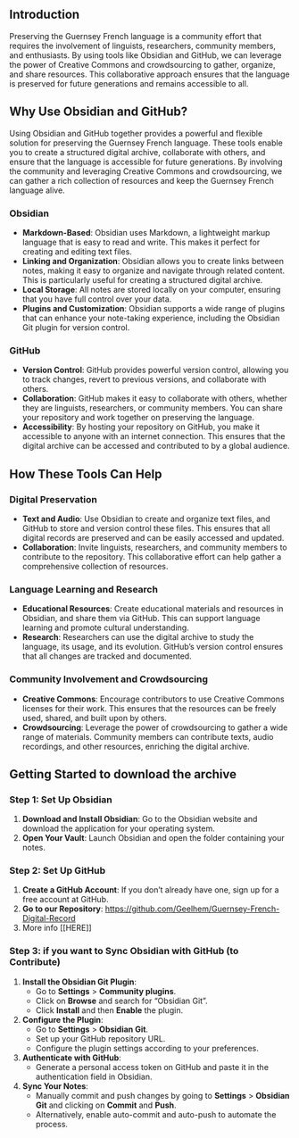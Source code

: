 
## Introduction

Preserving the Guernsey French language is a community effort that requires the involvement of linguists, researchers, community members, and enthusiasts. By using tools like Obsidian and GitHub, we can leverage the power of Creative Commons and crowdsourcing to gather, organize, and share resources. This collaborative approach ensures that the language is preserved for future generations and remains accessible to all.

## Why Use Obsidian and GitHub?

Using Obsidian and GitHub together provides a powerful and flexible solution for preserving the Guernsey French language. These tools enable you to create a structured digital archive, collaborate with others, and ensure that the language is accessible for future generations. By involving the community and leveraging Creative Commons and crowdsourcing, we can gather a rich collection of resources and keep the Guernsey French language alive.
### Obsidian

- **Markdown-Based**: Obsidian uses Markdown, a lightweight markup language that is easy to read and write. This makes it perfect for creating and editing text files.
- **Linking and Organization**: Obsidian allows you to create links between notes, making it easy to organize and navigate through related content. This is particularly useful for creating a structured digital archive.
- **Local Storage**: All notes are stored locally on your computer, ensuring that you have full control over your data.
- **Plugins and Customization**: Obsidian supports a wide range of plugins that can enhance your note-taking experience, including the Obsidian Git plugin for version control.

### GitHub

- **Version Control**: GitHub provides powerful version control, allowing you to track changes, revert to previous versions, and collaborate with others.
- **Collaboration**: GitHub makes it easy to collaborate with others, whether they are linguists, researchers, or community members. You can share your repository and work together on preserving the language.
- **Accessibility**: By hosting your repository on GitHub, you make it accessible to anyone with an internet connection. This ensures that the digital archive can be accessed and contributed to by a global audience.

## How These Tools Can Help

### Digital Preservation

- **Text and Audio**: Use Obsidian to create and organize text files, and GitHub to store and version control these files. This ensures that all digital records are preserved and can be easily accessed and updated.
- **Collaboration**: Invite linguists, researchers, and community members to contribute to the repository. This collaborative effort can help gather a comprehensive collection of resources.

### Language Learning and Research

- **Educational Resources**: Create educational materials and resources in Obsidian, and share them via GitHub. This can support language learning and promote cultural understanding.
- **Research**: Researchers can use the digital archive to study the language, its usage, and its evolution. GitHub’s version control ensures that all changes are tracked and documented.

### Community Involvement and Crowdsourcing

- **Creative Commons**: Encourage contributors to use Creative Commons licenses for their work. This ensures that the resources can be freely used, shared, and built upon by others.
- **Crowdsourcing**: Leverage the power of crowdsourcing to gather a wide range of materials. Community members can contribute texts, audio recordings, and other resources, enriching the digital archive.

## Getting Started to download the archive

### Step 1: Set Up Obsidian

1. **Download and Install Obsidian**: Go to the Obsidian website and download the application for your operating system.
2. **Open Your Vault**: Launch Obsidian and open the folder containing your notes.

### Step 2: Set Up GitHub

1. **Create a GitHub Account**: If you don’t already have one, sign up for a free account at GitHub.
2. **Go to our Repository**: https://github.com/Geelhem/Guernsey-French-Digital-Record 
3.  More info [[HERE]] 

### Step 3:  if you want to Sync Obsidian with GitHub (to Contribute)

1. **Install the Obsidian Git Plugin**:
    - Go to **Settings** > **Community plugins**.
    - Click on **Browse** and search for “Obsidian Git”.
    - Click **Install** and then **Enable** the plugin.
2. **Configure the Plugin**:
    - Go to **Settings** > **Obsidian Git**.
    - Set up your GitHub repository URL.
    - Configure the plugin settings according to your preferences.
3. **Authenticate with GitHub**:
    - Generate a personal access token on GitHub and paste it in the authentication field in Obsidian.
4. **Sync Your Notes**:
    - Manually commit and push changes by going to **Settings** > **Obsidian Git** and clicking on **Commit** and **Push**.
    - Alternatively, enable auto-commit and auto-push to automate the process.


